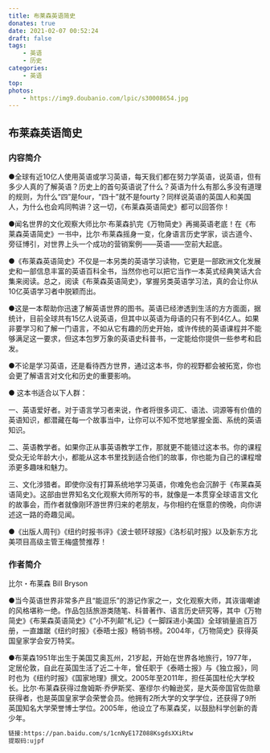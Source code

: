 ```yaml
---
title: 布莱森英语简史
donates: true
date: 2021-02-07 00:52:24
draft: false
tags:
    - 英语
    - 历史
categories:
    - 英语
top:
photos:
    - https://img9.doubanio.com/lpic/s30008654.jpg
---
```


## 布莱森英语简史
### 内容简介

●全球有近10亿人使用英语或学习英语，每天我们都在努力学英语，说英语，但有多少人真的了解英语？历史上的首句英语说了什么？英语为什么有那么多没有道理的规则，为什么“四”是four，“四十”就不是fourty？同样说英语的英国人和美国人，为什么也会鸡同鸭讲？这一切，《布莱森英语简史》都可以回答你！

<!--more-->

●闻名世界的文化观察大师比尔·布莱森扒完《万物简史》再揭英语老底！在《布莱森英语简史》一书中，比尔·布莱森摇身一变，化身语言历史学家，谈古道今、旁征博引，对世界上头一个成功的营销案例——英语——空前大起底。

●《布莱森英语简史》不仅是一本另类的英语学习读物，它更是一部欧洲文化发展史和一部信息丰富的英语百科全书，当然你也可以把它当作一本英式经典笑话大合集来阅读。总之，阅读《布莱森英语简史》，掌握另类英语学习法，真的会让你从10亿英语学习者中脱颖而出。

●这是一本帮助你迅速了解英语世界的图书。英语已经渗透到生活的方方面面，据统计，目前全球共有15亿人说英语，但其中以英语为母语的只有不到4亿人。如果非要学习和了解一门语言，不如从它有趣的历史开始，或许传统的英语课程并不能够满足这一要求，但这本包罗万象的英语史科普书，一定能给你提供一些参考和启发。

●不论是学习英语，还是看待西方世界，通过这本书，你的视野都会被拓宽，你也会更了解语言对文化和历史的重要影响。

● 这本书适合以下人群：

一、英语爱好者。对于语言学习者来说，作者将很多词汇、语法、词源等有价值的英语知识，都潜藏在每一个故事当中，让你可以不知不觉地掌握全面、系统的英语知识。

二、英语教学者。如果你正从事英语教学工作，那就更不能错过这本书。你的课程受众无论年龄大小，都能从这本书里找到适合他们的故事，你也能为自己的课程增添更多趣味和魅力。

三、文化涉猎者。即使你没有打算系统地学习英语，你难免也会沉醉于《布莱森英语简史》。这部由世界知名文化观察大师所写的书，就像是一本贯穿全球语言文化的故事会，而作者就像刚环游世界归来的老朋友，与你相约在惬意的傍晚，向你讲述这一路的奇趣见闻。

●《出版人周刊》《纽约时报书评》《波士顿环球报》《洛杉矶时报》以及新东方北美项目高级主管王梅盛赞推荐！

### 作者简介

比尔・布莱森 Bill Bryson

●当今英语世界非常多产且“能逗乐”的游记作家之一，文化观察大师，其诙谐嘲谑的风格堪称一绝。作品包括旅游类随笔、科普著作、语言历史研究等，其中《万物简史》《布莱森英语简史》《“小不列颠”札记》《一脚踩进小美国》全球销量逾百万册，一直雄踞《纽约时报》《泰晤士报》畅销书榜。2004年，《万物简史》获得英国皇家学会安万特奖。

●布莱森1951年出生于美国艾奥瓦州，21岁起，开始在世界各地旅行，1977年，定居伦敦，自此在英国生活了近二十年，曾任职于《泰晤士报》与《独立报》，同时也为《纽约时报》《国家地理》撰文。2005年至2011年，担任英国杜伦大学校长。比尔·布莱森获得过詹姆斯·乔伊斯奖、塞缪尔·约翰逊奖，是大英帝国官佐勋章获得者，也是英国皇家学会荣誉会员。他拥有2所大学的文学学位，还获得了9所英国知名大学荣誉博士学位。2005年，他设立了布莱森奖，以鼓励科学创新的青少年。

```bash
链接:https://pan.baidu.com/s/1cnNyE17Z088KsgdsXXiRtw
提取码:ujpf
```